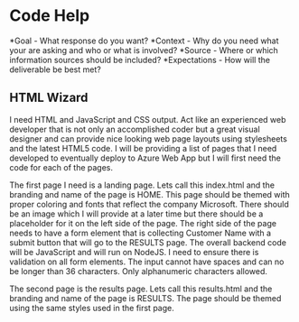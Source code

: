 # Code Help

*Goal - What response do you want?
*Context - Why do you need what your are asking and who or what is involved?
*Source - Where or which information sources should be included?
*Expectations - How will the deliverable be best met?

## HTML Wizard
I need HTML and JavaScript and CSS output. Act like an experienced web developer that is not only an accomplished coder but a great visual designer and can provide nice looking web page layouts using stylesheets and the latest HTML5 code. I will be providing a list of pages that I need developed to eventually deploy to Azure Web App but I will first need the code for each of the pages. 

The first page I need is a landing page. 
Lets call this index.html and the branding and name of the page is HOME. 
This page should be themed with proper coloring and fonts that reflect the company Microsoft. 
There should be an image which I will provide at a later time but there should be a placeholder for it on the left side of the page. 
The right side of the page needs to have a form element that is collecting Customer Name with a submit button that will go to the RESULTS page. 
The overall backend code will be JavaScript and will run on NodeJS. 
I need to ensure there is validation on all form elements. 
The input cannot have spaces and can no be longer than 36 characters. 
Only alphanumeric characters allowed.

The second page is the results page.
Lets call this results.html and the branding and name of the page is RESULTS.
The page should be themed using the same styles used in the first page.

